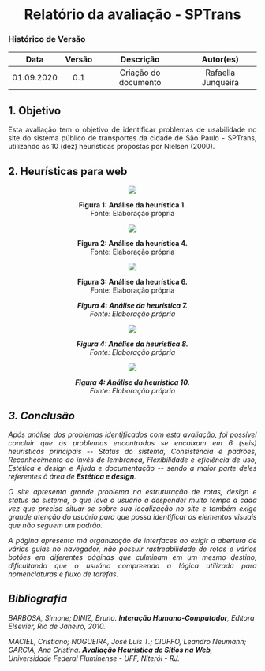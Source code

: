 # <center>Relatório da avaliação - SPTrans

### Histórico de Versão
|    Data    | Versão | Descrição            | Autor(es)       |
| :--------: | :----: | :------------------: | :-------------: |
| 01.09.2020 |  0.1   | Criação do documento | Rafaella Junqueira |

<div align="justify">

## 1. Objetivo
Esta avaliação tem o objetivo de identificar problemas de usabilidade no site do sistema público de transportes da cidade de São Paulo - SPTrans, utilizando as 10 (dez) heurísticas propostas por Nielsen (2000).

## 2. Heurísticas para web
<p align='center'>
    <img src='_media/images/H1_SPTrans.png'>
    <figcaption align='center'>
        <b>Figura 1: Análise da heurística 1.</b>
        <br> 
        Fonte: Elaboração própria
    </figcaption>
</p>

<p align='center'>
    <img src='_media/images/H2_SPTrans.png'>
    <figcaption align='center'>
        <b>Figura 2: Análise da heurística 4.</b>
        <br> 
        Fonte: Elaboração própria
    </figcaption>
</p>

<p align='center'>
    <img src='_media/images/H3_SPTrans.png'>
    <figcaption align='center'>
        <b>Figura 3: Análise da heurística 6.</b>
        <br> 
        Fonte: Elaboração própria
    </figcaption>
</p>

<p align='center'>
    <i    mg src='_media/images/H4_SPTrans.png'>
    <figcaption align='center'>
        <b>Figura 4: Análise da heurística 7.</b>
        <br> 
        Fonte: Elaboração própria
    </figcaption>
</p>

<p align='center'>
    <img src='_media/images/H5_SPTrans.png'>
    <figcaption align='center'>
        <b>Figura 4: Análise da heurística 8.</b>
        <br> 
        Fonte: Elaboração própria
    </figcaption>
</p>

<p align='center'>
    <img src='_media/images/H6_SPTrans.png'>
    <figcaption align='center'>
        <b>Figura 4: Análise da heurística 10.</b>
        <br> 
        Fonte: Elaboração própria
    </figcaption>
</p>

## 3. Conclusão
Após análise dos problemas identificados com esta avaliação, foi possível concluir que os problemas encontrados se encaixam em 6 (seis) heurísticas principais -- Status do sistema, Consistência e padrões, Reconhecimento ao invés de lembrança, Flexibilidade e eficiência de uso, Estética e design e Ajuda e documentação -- sendo a maior parte deles referentes à área de **Estética e design**. 

O site apresenta grande problema na estruturação de rotas, design e status do sistema, o que leva o usuário a despender muito tempo a cada vez que precisa situar-se sobre sua localização no site e também exige grande atenção do usuário para que possa identificar os elementos visuais que não seguem um padrão.

A página apresenta má organização de interfaces ao exigir a abertura de várias guias no navegador, não possuir rastreabilidade de rotas e vários botões em diferentes  páginas que culminam em um mesmo destino, dificultando que o usuário compreenda a lógica utilizada para nomenclaturas e fluxo de tarefas.

</div>

## Bibliografia
BARBOSA, Simone; DINIZ, Bruno. **Interação Humano-Computador**, Editora Elsevier, Rio de Janeiro, 2010. 

MACIEL, Cristiano; NOGUEIRA, José Luis T.; CIUFFO, Leandro Neumann; GARCIA, Ana Cristina. **Avaliação Heurística de Sítios na Web**, Universidade Federal Fluminense - UFF, Niterói - RJ.
